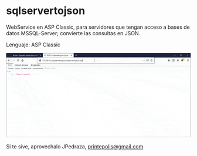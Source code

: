 # sqlservertojson
WebService en ASP Classic, para servidores que tengan acceso a bases de datos MSSQL-Server; convierte las consultas en JSON.

Lenguaje: ASP Classic

![Video dDemo](sqlvideo.gif)

Si te sive, aprovechalo
JPedraza, printepolis@gmail.com
